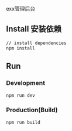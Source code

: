 exx管理后台

## Install 安装依赖
```bush
// install dependencies
npm install
```
## Run 
### Development
```bush
npm run dev
```
### Production(Build)
```bush
npm run build
```

